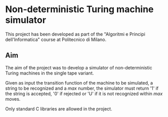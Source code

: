 # Non-deterministic Turing machine simulator
This project has been developed as part of the "Algoritmi e Principi dell'Informatica" course at Politecnico di Milano.

## Aim
The aim of the project was to develop a simulator of non-deterministic Turing machines in the single tape variant. 

Given as input the transition function of the machine to be simulated, a string to be recognized and a _max_ number, the simulator must return '1' if the string is accepted, '0' if rejected or 'U' if it is not recognized within _max_ moves.

Only standard C libraries are allowed in the project.

